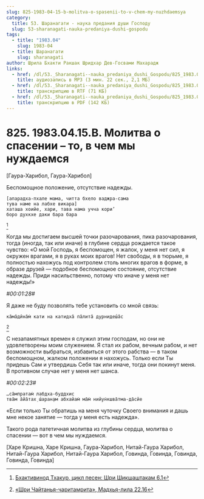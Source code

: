 ```yaml
---
slug: 825-1983-04-15-b-molitva-o-spasenii-to-v-chem-my-nuzhdaemsya
category:
  title: 53. Шаранагати - наука предания души Господу
  slug: 53-sharanagati-nauka-predaniya-dushi-gospodu
tags:
  - title: "1983.04"
    slug: 1983-04
  - title: Шаранагати
    slug: sharanagati
author: Шрила Бхакти Ракшак Шридхар Дев-Госвами Махарадж
links:
  - href: /dl/53._Sharanagati--nauka_predaniya_dushi_Gospodu/825_1983.04.15.B_SridharMj_Molitva_o_spasenii_to_v_chem_my_nuzhdaemsja.mp3
    title: аудиозапись в MP3 (3 мин. 22 сек., 2,1 МБ)
  - href: /dl/53._Sharanagati--nauka_predaniya_dushi_Gospodu/825_1983.04.15.B_SridharMj_Molitva_o_spasenii_to_v_chem_my_nuzhdaemsja.rtf
    title: транскрипцию в RTF (71 КБ)
  - href: /dl/53._Sharanagati--nauka_predaniya_dushi_Gospodu/825_1983.04.15.B_SridharMj_Molitva_o_spasenii_to_v_chem_my_nuzhdaemsja.pdf
    title: транскрипцию в PDF (142 КБ)
---
```


# 825. 1983.04.15.B. Молитва о спасении – то, в чем мы нуждаемся

[Гаура-Харибол, Гаура-Харибол]

Беспомощное положение, отсутствие надежды.

    [апарадха-пхале мама, читта бхело ваджра-сама
    тува наме на лабхе викара]
    хаташа хоийе, хари, тава нама учча кори’
    боро духкхе даки бара бара
[^_ftn1]

Когда мы достигаем высшей точки разочарования, пика разочарования, тогда (иногда, так или иначе) в глубине сердца рождается такое чувство: «О мой Господь, я беспомощен, я жалок, у меня нет сил, я окружен врагами, я в руках моих врагов! Нет свободы, я в тюрьме, я полностью нахожусь под контролем столь многих врагов в форме, в образе друзей — подобное беспомощное состояние, отсутствие надежды. Приди насильственно, потому что иначе у меня нет надежды!»

*#00:01:28#*

Я даже не буду позволять тебе установить со мной связь:

    ка̄ма̄дӣна̄м̇ кати на катидха̄ па̄лита̄ дурнидеш́а̄с
[^_ftn2]

С незапамятных времен я служил этим господам, но они не удовлетворены моим служением. Я стал их рабом, вечным рабом, и нет возможности выбраться, избавиться от этого рабства — в таком беспомощном, жалком положении я нахожусь. Только если Ты придешь Сам и утвердишь Себя так или иначе, тогда они покинут меня. В противном случае нет у меня нет шанса.

*#00:02:23#*

    …са̄мпратам̇ лабдха-буддхис
    тва̄м а̄йа̄тах̣ ш́аран̣ам абхайам̇ ма̄м̇ нийун̇кшва̄тма-да̄сйе

«Если только Ты обратишь на меня чуточку Своего внимания и дашь мне некое занятие — тогда у меня есть надежда».

Такого рода патетичная молитва из глубины сердца, молитва о спасении — вот в чем мы нуждаемся.

[Харе Кришна, Харе Кришна, Гаура-Харибол, Нитай-Гаура Харибол, Нитай-Гаура Харибол, Нитай-Гаура Харибол, Говинда, Говинда, Говинда, Говинда, Говинда]



[^_ftn1]: [Бхактивинод Тхакур, цикл песен: Шри Шикшаштакам 6.1](../notes/bhaktivinod-thakur-cikl-pesen-shri-shikshashtakam/bhaktivinod-thakur-cikl-pesen-shri-shikshashtakam-6-1.md)

[^_ftn2]: [«Шри Чайтанья-чаритамрита», Мадхья-лила 22.16](../notes/shri-chajtanya-charitamrita-madhya-lila/shri-chajtanya-charitamrita-madhya-lila-22-16.md)
